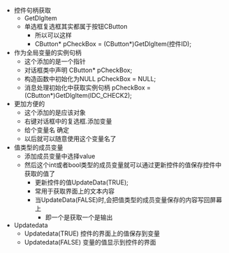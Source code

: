 * 控件句柄获取
    + GetDlgItem
    + 单选框复选框其实都属于按钮CButton
        + 所以可以这样
        + CButton* pCheckBox = (CButton*)GetDlgItem(控件ID);
* 作为全局变量的实例句柄
    + 这个添加的是一个指针
    + 对话框类中声明 CButton* pCheckBox;
    + 构造函数中初始化为NULL pCheckBox = NULL;
    + 消息处理初始化中获取实例句柄 pCheckBox = (CButton*)GetDlgItem(IDC_CHECK2);
* 更加方便的
    + 这个添加的是应该对象
    + 右键对话框中的复选框.添加变量
    + 给个变量名 确定
    + 以后就可以随意使用这个变量名了
* 值类型的成员变量
    + 添加成员变量中选择value
    + 然后这个int或者bool类型的成员变量就可以通过更新控件的值保存控件中获取的值了
        + 更新控件的值UpdateData(TRUE);
        + 常用于获取界面上的文本内容
        + 当UpdateData(FALSE)时,会把值类型的成员变量保存的内容写回屏幕上
            + 即一个是获取一个是输出
* Updatedata
    + Updatedata(TRUE) 控件的界面上的值保存到变量
    + Updatedata(FALSE) 变量的值显示到控件的界面